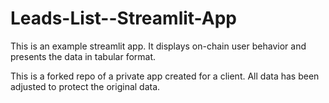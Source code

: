 # Leads-List--Streamlit-App

This is an example streamlit app. It displays on-chain user behavior and presents the data in tabular format. 

This is a forked repo of a private app created for a client. All data has been adjusted to protect the original data.
